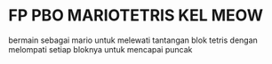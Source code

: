 # FP PBO MARIOTETRIS KEL MEOW
 bermain sebagai mario untuk melewati tantangan blok tetris dengan melompati setiap bloknya  untuk mencapai puncak 
